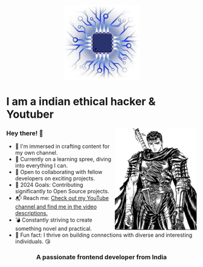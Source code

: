 <!-- https://github.com/hackerx0007/Programming-Notes/blob/main/Images/pngwing.com%20(13).png

https://github.com/hackerx0007/Programming-Notes/blob/main/Images/pngwing.com%20(15).png -->


<p align="center">
    <img align="center" src="https://github.com/hackerx0007/Programming-Notes/blob/main/Images/pngwing.com%20(15).png" width="200" />
</p>




# I am a indian ethical hacker & Youtuber
<img align="right" height="270px" alt="GIF" src="https://github.com/hackerx0007/Programming-Notes/blob/main/Images/pngwing.com%20(13).png" />

### Hey there! 👋
- 🔭 I'm immersed in crafting content for my own channel.
- 🌱 Currently on a learning spree, diving into everything I can.
- 👯 Open to collaborating with fellow developers on exciting projects.
- 🚀 2024 Goals: Contributing significantly to Open Source projects.
- 📬 Reach me: [Check out my YouTube channel and find me in the video descriptions.](https://www.youtube.com/@CYB3R__KIN)
- 💣 Constantly striving to create something novel and practical.
- 🎉 Fun fact: I thrive on building connections with diverse and interesting individuals. 😘



<h3 align="center">A passionate frontend developer from India</h3>